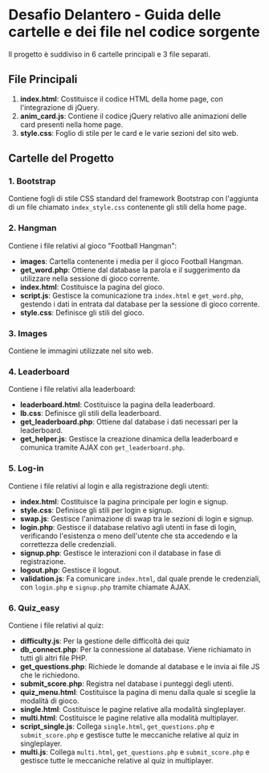 # Desafio Delantero - Guida delle cartelle e dei file nel codice sorgente

Il progetto è suddiviso in 6 cartelle principali e 3 file separati.

## File Principali

1. **index.html**: Costituisce il codice HTML della home page, con l'integrazione di jQuery.
2. **anim_card.js**: Contiene il codice jQuery relativo alle animazioni delle card presenti nella home page.
3. **style.css**: Foglio di stile per le card e le varie sezioni del sito web.

## Cartelle del Progetto

### 1. Bootstrap
Contiene fogli di stile CSS standard del framework Bootstrap con l'aggiunta di un file chiamato `index_style.css` contenente gli stili della home page.

### 2. Hangman
Contiene i file relativi al gioco "Football Hangman":
- **images**: Cartella contenente i media per il gioco Football Hangman.
- **get_word.php**: Ottiene dal database la parola e il suggerimento da utilizzare nella sessione di gioco corrente.
- **index.html**: Costituisce la pagina del gioco.
- **script.js**: Gestisce la comunicazione tra `index.html` e `get_word.php`, gestendo i dati in entrata dal database per la sessione di gioco corrente.
- **style.css**: Definisce gli stili del gioco.

### 3. Images
Contiene le immagini utilizzate nel sito web.

### 4. Leaderboard
Contiene i file relativi alla leaderboard:
- **leaderboard.html**: Costituisce la pagina della leaderboard.
- **lb.css**: Definisce gli stili della leaderboard.
- **get_leaderboard.php**: Ottiene dal database i dati necessari per la leaderboard.
- **get_helper.js**: Gestisce la creazione dinamica della leaderboard e comunica tramite AJAX con `get_leaderboard.php`.

### 5. Log-in
Contiene i file relativi al login e alla registrazione degli utenti:
- **index.html**: Costituisce la pagina principale per login e signup.
- **style.css**: Definisce gli stili per login e signup.
- **swap.js**: Gestisce l'animazione di swap tra le sezioni di login e signup.
- **login.php**: Gestisce il database relativo agli utenti in fase di login, verificando l'esistenza o meno dell'utente che sta accedendo e la correttezza delle credenziali.
- **signup.php**: Gestisce le interazioni con il database in fase di registrazione.
- **logout.php**: Gestisce il logout.
- **validation.js**: Fa comunicare `index.html`, dal quale prende le credenziali, con `login.php` e `signup.php` tramite chiamate AJAX.

### 6. Quiz_easy
Contiene i file relativi al quiz:
- **difficulty.js**: Per la gestione delle difficoltà dei quiz
- **db_connect.php**: Per la connessione al database. Viene richiamato in tutti gli altri file PHP.
- **get_questions.php**: Richiede le domande al database e le invia ai file JS che le richiedono.
- **submit_score.php**: Registra nel database i punteggi degli utenti.
- **quiz_menu.html**: Costituisce la pagina di menu dalla quale si sceglie la modalità di gioco.
- **single.html**: Costituisce le pagine relative alla modalità singleplayer.
- **multi.html**: Costituisce le pagine relative alla modalità multiplayer.
- **script_single.js**: Collega `single.html`, `get_questions.php` e `submit_score.php` e gestisce tutte le meccaniche relative al quiz in singleplayer.
- **multi.js**: Collega `multi.html`, `get_questions.php` e `submit_score.php` e gestisce tutte le meccaniche relative al quiz in multiplayer.
